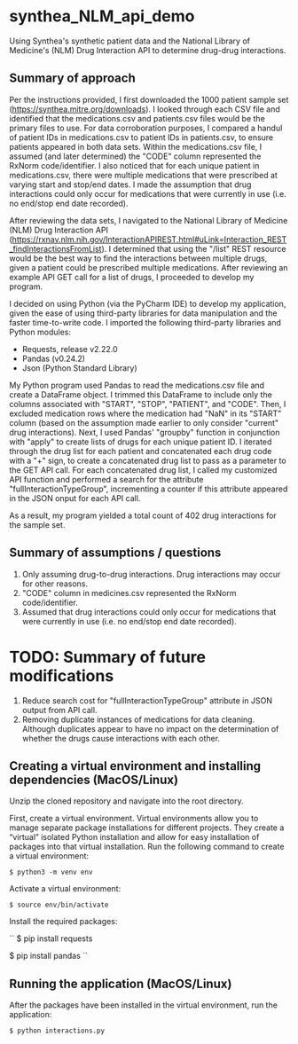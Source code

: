 # synthea_NLM_api_demo
Using Synthea's synthetic patient data and the National Library of Medicine's (NLM) Drug Interaction API to determine drug-drug interactions.

## Summary of approach

Per the instructions provided, I first downloaded the 1000 patient sample set (https://synthea.mitre.org/downloads). I looked through each CSV file and identified that the medications.csv and patients.csv files would be the primary files to use. For data corroboration purposes, I compared a handul of patient IDs in medications.csv to patient IDs in patients.csv, to ensure patients appeared in both data sets. Within the medications.csv file, I assumed (and later determined) the "CODE" column represented the RxNorm code/identifier. I also noticed that for each unique patient in medications.csv, there were multiple medications that were prescribed at varying start and stop/end dates. I made the assumption that drug interactions could only occur for medications that were currently in use (i.e. no end/stop end date recorded). 

After reviewing the data sets, I navigated to the National Library of Medicine (NLM) Drug Interaction API (https://rxnav.nlm.nih.gov/InteractionAPIREST.html#uLink=Interaction_REST_findInteractionsFromList). I determined that using the "/list" REST resource would be the best way to find the interactions between multiple drugs, given a patient could be prescribed multiple medications. After reviewing an example API GET call for a list of drugs, I proceeded to develop my program.

I decided on using Python (via the PyCharm IDE) to develop my application, given the ease of using third-party libraries for data manipulation and the faster time-to-write code. I imported the following third-party libraries and Python modules:

- Requests, release v2.22.0
- Pandas (v0.24.2)
- Json (Python Standard Library)

My Python program used Pandas to read the medications.csv file and create a DataFrame object. I trimmed this DataFrame to include only the columns associated with "START", "STOP", "PATIENT", and "CODE". Then, I excluded medication rows where the medication had "NaN" in its "START" column (based on the assumption made earlier to only consider "current" drug interactions). Next, I used Pandas' "groupby" function in conjunction with "apply" to create lists of drugs for each unique patient ID. I iterated through the drug list for each patient and concatenated each drug code with a "+" sign, to create a concatenated drug list to pass as a parameter to the GET API call. For each concatenated drug list, I called my customized API function and performed a search for the attribute "fullInteractionTypeGroup", incrementing a counter if this attribute appeared in the JSON onput for each API call.

As a result, my program yielded a total count of 402 drug interactions for the sample set.

## Summary of assumptions / questions
1) Only assuming drug-to-drug interactions. Drug interactions may occur for other reasons.
2) "CODE" column in medicines.csv represented the RxNorm code/identifier.
3) Assumed that drug interactions could only occur for medications that were currently in use (i.e. no end/stop end date recorded). 

# TODO: Summary of future modifications
1) Reduce search cost for "fullInteractionTypeGroup" attribute in JSON output from API call.
2) Removing duplicate instances of medications for data cleaning. Although duplicates appear to have no impact on the determination of whether the drugs cause interactions with each other.

## Creating a virtual environment and installing dependencies (MacOS/Linux)

Unzip the cloned repository and navigate into the root directory.

First, create a virtual environment. Virtual environments allow you to manage separate package installations for different projects. They create a “virtual” isolated Python installation and allow for easy installation of packages into that virtual installation. Run the following command to create a virtual environment:

``
$ python3 -m venv env
``

Activate a virtual environment:

``
$ source env/bin/activate
``

Install the required packages:

``
$ pip install requests

$ pip install pandas
``
## Running the application (MacOS/Linux)

After the packages have been installed in the virtual environment, run the application:

``
$ python interactions.py
``


